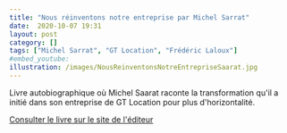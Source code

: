 ```yaml
---
title: "Nous réinventons notre entreprise par Michel Sarrat"
date:  2020-10-07 19:31
layout: post
category: []
tags: ["Michel Sarrat", "GT Location", "Frédéric Laloux"]
#embed_youtube:
illustration: /images/NousReinventonsNotreEntrepriseSaarat.jpg
---
```


Livre autobiographique où Michel Saarat raconte la transformation qu'il a initié dans son entreprise de GT Location pour plus d'horizontalité.

[Consulter le livre sur le site de l'éditeur](https://www.diateino.com/fr/147-nous-reinventons-notre-entreprise.html)
